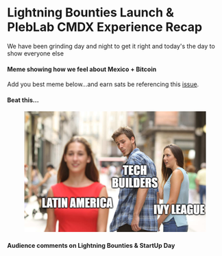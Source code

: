 # Lightning Bounties Launch & PlebLab CMDX Experience Recap

We have been grinding day and night to get it right and today's the day to show everyone else

#### Meme showing how we feel about Mexico + Bitcoin

Add you best meme below...and earn sats be referencing this [issue](https://github.com/MIT-Bitcoin-2024/demo-gitbook-blog/issues/1).

#### Beat this...

<figure><img src=".gitbook/assets/lb-bf.png" alt=""><figcaption></figcaption></figure>

#### Audience comments on Lightning Bounties & StartUp Day
